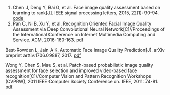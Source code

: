 1. Chen J, Deng Y, Bai G, et al. Face image quality assessment based on learning to rank[J]. IEEE signal processing letters, 2015, 22(1): 90-94. [code](http://jschenthu.weebly.com/uploads/2/4/1/1/24110356/redist-source.zip) 
2. Pan C, Ni B, Xu Y, et al. Recognition Oriented Facial Image Quality Assessment via Deep Convolutional Neural Network[C]//Proceedings of the International Conference on Internet Multimedia Computing and Service. ACM, 2016: 160-163. [pdf]()

Best-Rowden L, Jain A K. Automatic Face Image Quality Prediction[J]. arXiv preprint arXiv:1706.09887, 2017. [pdf]()

Wong Y, Chen S, Mau S, et al. Patch-based probabilistic image quality assessment for face selection and improved video-based face recognition[C]//Computer Vision and Pattern Recognition Workshops (CVPRW), 2011 IEEE Computer Society Conference on. IEEE, 2011: 74-81. [pdf]()